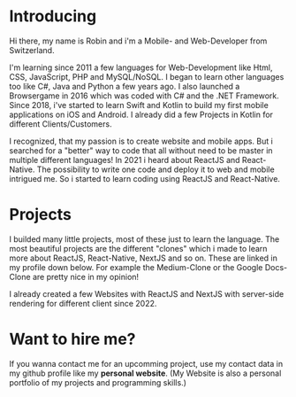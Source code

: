 # Introducing
Hi there, my name is Robin and i'm a Mobile- and Web-Developer from Switzerland.

I'm learning since 2011 a few languages for Web-Development like Html, CSS, JavaScript, PHP and MySQL/NoSQL.
I began to learn other languages too like C#, Java and Python a few years ago. I also launched a Browsergame in 2016 which was coded with C# and the .NET Framework.
Since 2018, i've started to learn Swift and Kotlin to build my first mobile applications on iOS and Android.
I already did a few Projects in Kotlin for different Clients/Customers.

I recognized, that my passion is to create website and mobile apps. But i searched for a "better" way to code that all without need to be master in multiple different languages!
In 2021 i heard about ReactJS and React-Native. The possibility to write one code and deploy it to web and mobile intrigued me. So i started to learn coding using ReactJS and React-Native.

# Projects
I builded many little projects, most of these just to learn the language.
The most beautiful projects are the different "clones" which i made to learn more about ReactJS, React-Native, NextJS and so on.
These are linked in my profile down below. For example the Medium-Clone or the Google Docs-Clone are pretty nice in my opinion!

I already created a few Websites with ReactJS and NextJS with server-side rendering for different client since 2022.

# Want to hire me?
If you wanna contact me for an upcomming project, use my contact data in my github profile like my <b>personal website</b>.
(My Website is also a personal portfolio of my projects and programming skills.)

